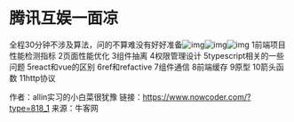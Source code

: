 # 腾讯互娱一面凉

全程30分钟不涉及算法，问的不算难没有好好准备![img](D:/%E6%96%87%E4%BB%B6/typora%E5%9B%BE%E7%89%87/8B36D115CE5468E380708713273FEF43.png)![img](https://uploadfiles.nowcoder.com/images/20220815/318889480_1660553763930/8B36D115CE5468E380708713273FEF43)![img](https://uploadfiles.nowcoder.com/images/20220815/318889480_1660553763930/8B36D115CE5468E380708713273FEF43)
1前端项目性能检测指标
2页面性能优化
3组件抽离
4权限管理设计
5typescript相关的一些问题
5react和vue的区别
6ref和refactive
7组件通信
8前端缓存
9原型
10箭头函数
11http协议



作者：allin实习的小白菜很犹豫
链接：https://www.nowcoder.com/?type=818_1
来源：牛客网